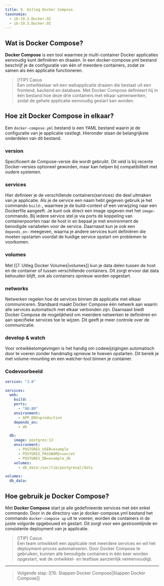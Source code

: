 ```yaml
---
title: 9. Uitleg Docker Compose
taxonomie:
  - ib-19.2.Docker.OI
  - ib-19.3.Docker.OI
---
```


## Wat is Docker Compose?
**Docker Compose** is een tool waarmee je multi-container Docker applicaties eenvoudig kunt definiëren en draaien. In een docker-compose.yml bestand beschrijf je de configuratie van één of meerdere containers, zodat ze samen als één applicatie functioneren.

> [!TIP] Casus  
> Een ontwikkelaar wil een webapplicatie draaien die bestaat uit een frontend, backend en database. Met Docker Compose definieert hij in één bestand hoe deze drie containers met elkaar samenwerken, zodat de gehele applicatie eenvoudig gestart kan worden.

## Hoe zit Docker Compose in elkaar?
Een `docker-compose.yml` bestand is een YAML bestand waarin je de configuratie van je applicatie vastlegt. Hieronder staan de belangrijkste onderdelen van dit bestand.

### version
Specificeert de Compose-versie die wordt gebruikt. Dit veld is bij recente Docker-versies optioneel geworden, maar kan helpen bij compatibiliteit met oudere systemen.

### services
Hier definieer je de verschillende containers(services) die deel uitmaken van je applicatie. Als je de service een naam hebt gegeven gebruik je het commando `build:`, waarmee je de build-context of een verwijzing naar een Dockerfile aangeeft. Je kunt ook direct een image opgeven met het `image:` commando. Bij iedere service stel je via ports de koppeling van containerpoorten naar de host in en bepaal je met environment de benodigde variabelen voor de service. Daarnaast kun je ook een `depends_on:` meegeven, waarna je andere services kunt definiëren die moeten opstarten voordat de huidige service opstart om problemen te voorkomen.

### volumes
Met [[7. Uitleg Docker Volumes|volumes]] kun je data delen tussen de host en de container of tussen verschillende containers. Dit zorgt ervoor dat data behouden blijft, ook als containers opnieuw worden opgestart.

### networks
Netwerken regelen hoe de services binnen de applicatie met elkaar communiceren. Standaard maakt Docker Compose één netwerk aan waarin alle services automatisch met elkaar verbonden zijn. Daarnaast biedt Docker Compose de mogelijkheid om meerdere netwerken te definiëren en aan specifieke services toe te wijzen. Dit geeft je meer controle over de communicatie.

### develop & watch
Voor ontwikkelomgevingen is het handig om codewijzigingen automatisch door te voeren zonder handmatig opnieuw te hoeven opstarten. Dit bereik je met volume-mounting en een watcher-tool binnen je container.

### Codevoorbeeld
```yaml
version: "3.8"

services:
  web:
    build: .
    ports:
      - "80:80"
    environment:
      - APP_ENV=production
    depends_on:
      - db

  db:
    image: postgres:13
    environment:
      - POSTGRES_USER=example
      - POSTGRES_PASSWORD=secret
      - POSTGRES_DB=example_db
    volumes:
      - db_data:/var/lib/postgresql/data

volumes:
  db_data:
```

## Hoe gebruik je Docker Compose?
Met **Docker Compose** start je alle gedefinieerde services met één enkel commando. Door in de directory van je docker-compose.yml bestand het commando `docker-compose up` uit te voeren, worden de containers in de juiste volgorde opgebouwd en gestart. Dit zorgt voor een gestroomlijnde en consistente deployment van je applicatie.

> [!TIP] Casus  
> Een team ontwikkelt een applicatie met meerdere services en wil het deployment-proces automatiseren. Door Docker Compose te gebruiken, kunnen alle benodigde containers in één keer worden opgestart, wat de ontwikkel- en testfase aanzienlijk vereenvoudigt.

---

> Volgende stap: [[10. Stappen Docker Compose|Stappen Docker Compose]]